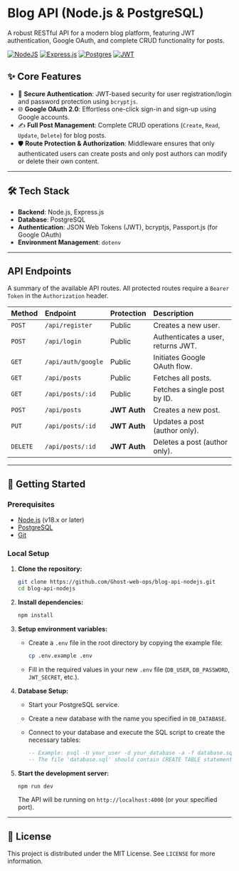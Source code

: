 # Blog API (Node.js & PostgreSQL)

A robust RESTful API for a modern blog platform, featuring JWT authentication, Google OAuth, and complete CRUD functionality for posts.

[![NodeJS](https://img.shields.io/badge/node.js-18.x-green?style=for-the-badge&logo=node.js)](https://nodejs.org/)
[![Express.js](https://img.shields.io/badge/express.js-%23404d59.svg?style=for-the-badge&logo=express)](https://expressjs.com/)
[![Postgres](https://img.shields.io/badge/postgres-%23316192.svg?style=for-the-badge&logo=postgresql&logoColor=white)](https://www.postgresql.org/)
[![JWT](https://img.shields.io/badge/JWT-black?style=for-the-badge&logo=jsonwebtokens)](https://jwt.io/)

## ✨ Core Features

- 🔐 **Secure Authentication**: JWT-based security for user registration/login and password protection using `bcryptjs`.
- 🌐 **Google OAuth 2.0**: Effortless one-click sign-in and sign-up using Google accounts.
- ✍️ **Full Post Management**: Complete CRUD operations (`Create`, `Read`, `Update`, `Delete`) for blog posts.
- 🛡️ **Route Protection & Authorization**: Middleware ensures that only authenticated users can create posts and only post authors can modify or delete their own content.

---

## 🛠️ Tech Stack

- **Backend**: Node.js, Express.js
- **Database**: PostgreSQL
- **Authentication**: JSON Web Tokens (JWT), bcryptjs, Passport.js (for Google OAuth)
- **Environment Management**: `dotenv`

---

## API Endpoints

A summary of the available API routes. All protected routes require a `Bearer Token` in the `Authorization` header.

| Method   | Endpoint                 | Protection | Description                      |
| :------- | :----------------------- | :--------- | :------------------------------- |
| `POST`   | `/api/register`          | Public     | Creates a new user.              |
| `POST`   | `/api/login`             | Public     | Authenticates a user, returns JWT. |
| `GET`    | `/api/auth/google`       | Public     | Initiates Google OAuth flow.     |
| `GET`    | `/api/posts`             | Public     | Fetches all posts.               |
| `GET`    | `/api/posts/:id`         | Public     | Fetches a single post by ID.     |
| `POST`   | `/api/posts`             | **JWT Auth** | Creates a new post.              |
| `PUT`    | `/api/posts/:id`         | **JWT Auth** | Updates a post (author only).    |
| `DELETE` | `/api/posts/:id`         | **JWT Auth** | Deletes a post (author only).    |

---

## 🚀 Getting Started

### Prerequisites

- [Node.js](https://nodejs.org/) (v18.x or later)
- [PostgreSQL](https://www.postgresql.org/download/)
- [Git](https://git-scm.com/)

### Local Setup

1. **Clone the repository:**

    ```bash
    git clone https://github.com/Ghost-web-ops/blog-api-nodejs.git
    cd blog-api-nodejs
    ```

2. **Install dependencies:**

    ```bash
    npm install
    ```

3. **Setup environment variables:**
    - Create a `.env` file in the root directory by copying the example file:

        ```bash
        cp .env.example .env
        ```

    - Fill in the required values in your new `.env` file (`DB_USER`, `DB_PASSWORD`, `JWT_SECRET`, etc.).

4. **Database Setup:**
    - Start your PostgreSQL service.
    - Create a new database with the name you specified in `DB_DATABASE`.
    - Connect to your database and execute the SQL script to create the necessary tables:

        ```sql
        -- Example: psql -U your_user -d your_database -a -f database.sql
        -- The file 'database.sql' should contain CREATE TABLE statements for 'users' and 'posts'.
        ```

5. **Start the development server:**

    ```bash
    npm run dev
    ```

    The API will be running on `http://localhost:4000` (or your specified port).

---

## 📄 License

This project is distributed under the MIT License. See `LICENSE` for more information.
